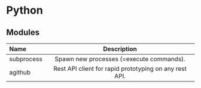 # Python

## Modules

Name | Description
:------|:------:
subprocess | Spawn new processes (=execute commands).
agithub | Rest API client for rapid prototyping on any rest API.
